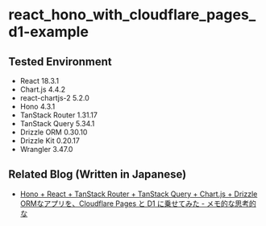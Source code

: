 # react_hono_with_cloudflare_pages_d1-example

## Tested Environment

- React 18.3.1
- Chart.js 4.4.2
- react-chartjs-2 5.2.0
- Hono 4.3.1
- TanStack Router 1.31.17
- TanStack Query 5.34.1
- Drizzle ORM 0.30.10
- Drizzle Kit 0.20.17
- Wrangler 3.47.0

## Related Blog (Written in Japanese)

- [Hono + React + TanStack Router + TanStack Query + Chart.js + Drizzle ORMなアプリを、Cloudflare Pages と D1 に乗せてみた - メモ的な思考的な](https://thinkami.hatenablog.com/entry/2024/05/05/120446)